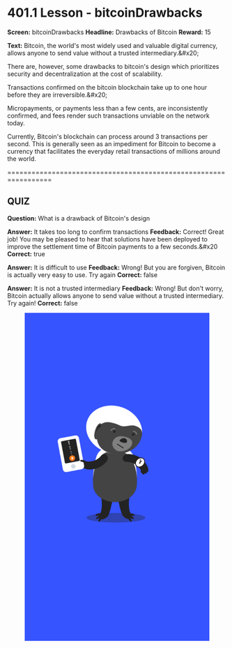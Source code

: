 # 401.1 Lesson - bitcoinDrawbacks

**Screen:** bitcoinDrawbacks
**Headline:** Drawbacks of Bitcoin
**Reward:** 15

**Text:** Bitcoin, the world&#x27;s most widely used and valuable digital currency, allows anyone to send value without a trusted intermediary.&amp;#x20;

There are, however, some drawbacks to bitcoin&#x27;s design which prioritizes security and decentralization at the cost of scalability.

Transactions confirmed on the bitcoin blockchain take up to one hour before they are irreversible.&amp;#x20;

Micropayments, or payments less than a few cents, are inconsistently confirmed, and fees render such transactions unviable on the network today.

Currently, Bitcoin&#x27;s blockchain can process around 3 transactions per second. This is generally seen as an impediment for Bitcoin to become a currency that facilitates the everyday retail transactions of millions around the world.


=================================================================

## QUIZ

**Question:** What is a drawback of Bitcoin&#x27;s design

**Answer:** It takes too long to confirm transactions
**Feedback:** Correct! Great job! You may be pleased to hear that solutions have been deployed to improve the settlement time of Bitcoin payments to a few seconds.&amp;#x20
**Correct:** true

**Answer:** It is difficult to use
**Feedback:** Wrong! But you are forgiven, Bitcoin is actually very easy to use. Try again
**Correct:** false

**Answer:** It is not a trusted intermediary
**Feedback:** Wrong! But don&#x27;t worry, Bitcoin actually allows anyone to send value without a trusted intermediary. Try again!
**Correct:** false


<figure><img src="../.gitbook/assets/401-01.png" alt=""><figcaption></figcaption></figure>

